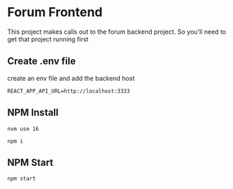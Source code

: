 # Forum Frontend

This project makes calls out to the forum backend project. 
So you'll need to get that project running first

## Create .env file
    
create an env file and add the backend host 

    REACT_APP_API_URL=http://localhost:3333

## NPM Install

    nvm use 16

    npm i

## NPM Start

    npm start